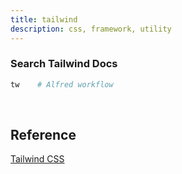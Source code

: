 ```yaml
---
title: tailwind
description: css, framework, utility
---
```


### Search Tailwind Docs

```bash
tw    # Alfred workflow
```

<br />

## Reference

[Tailwind CSS](https://tailwindcss.com/)<br />
